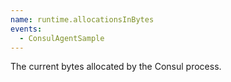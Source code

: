 ```yaml
---
name: runtime.allocationsInBytes
events:
  - ConsulAgentSample
---
```


The current bytes allocated by the Consul process.
